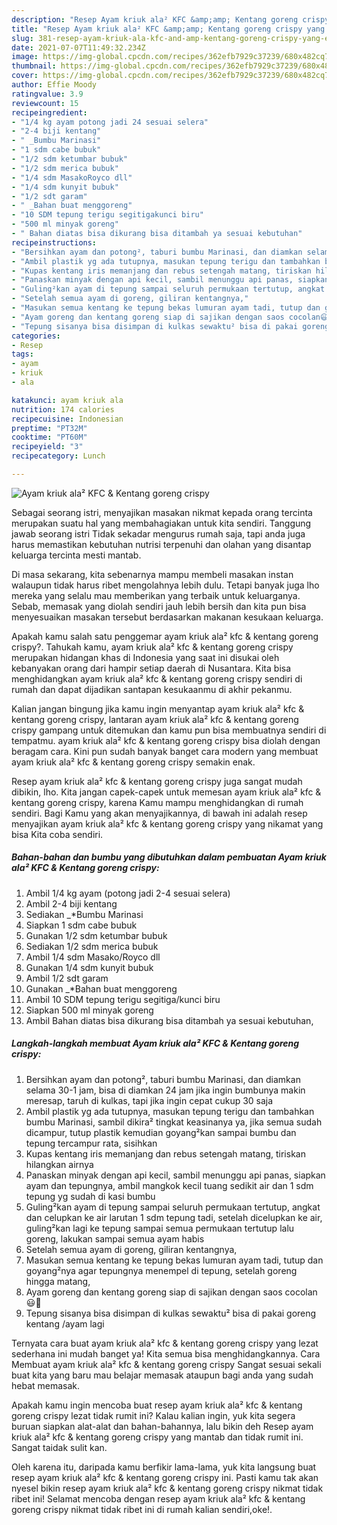 ```yaml
---
description: "Resep Ayam kriuk ala² KFC &amp;amp; Kentang goreng crispy yang enak dan Mudah Dibuat"
title: "Resep Ayam kriuk ala² KFC &amp;amp; Kentang goreng crispy yang enak dan Mudah Dibuat"
slug: 381-resep-ayam-kriuk-ala-kfc-and-amp-kentang-goreng-crispy-yang-enak-dan-mudah-dibuat
date: 2021-07-07T11:49:32.234Z
image: https://img-global.cpcdn.com/recipes/362efb7929c37239/680x482cq70/ayam-kriuk-ala-kfc-kentang-goreng-crispy-foto-resep-utama.jpg
thumbnail: https://img-global.cpcdn.com/recipes/362efb7929c37239/680x482cq70/ayam-kriuk-ala-kfc-kentang-goreng-crispy-foto-resep-utama.jpg
cover: https://img-global.cpcdn.com/recipes/362efb7929c37239/680x482cq70/ayam-kriuk-ala-kfc-kentang-goreng-crispy-foto-resep-utama.jpg
author: Effie Moody
ratingvalue: 3.9
reviewcount: 15
recipeingredient:
- "1/4 kg ayam potong jadi 24 sesuai selera"
- "2-4 biji kentang"
- " _Bumbu Marinasi"
- "1 sdm cabe bubuk"
- "1/2 sdm ketumbar bubuk"
- "1/2 sdm merica bubuk"
- "1/4 sdm MasakoRoyco dll"
- "1/4 sdm kunyit bubuk"
- "1/2 sdt garam"
- " _Bahan buat menggoreng"
- "10 SDM tepung terigu segitigakunci biru"
- "500 ml minyak goreng"
- " Bahan diatas bisa dikurang bisa ditambah ya sesuai kebutuhan"
recipeinstructions:
- "Bersihkan ayam dan potong², taburi bumbu Marinasi, dan diamkan selama 30-1 jam, bisa di diamkan 24 jam jika ingin bumbunya makin meresap, taruh di kulkas, tapi jika ingin cepat cukup 30 saja"
- "Ambil plastik yg ada tutupnya, masukan tepung terigu dan tambahkan bumbu Marinasi, sambil dikira² tingkat keasinanya ya, jika semua sudah dicampur, tutup plastik kemudian goyang²kan sampai bumbu dan tepung tercampur rata, sisihkan"
- "Kupas kentang iris memanjang dan rebus setengah matang, tiriskan hilangkan airnya"
- "Panaskan minyak dengan api kecil, sambil menunggu api panas, siapkan ayam dan tepungnya, ambil mangkok kecil tuang sedikit air dan 1 sdm tepung yg sudah di kasi bumbu"
- "Guling²kan ayam di tepung sampai seluruh permukaan tertutup, angkat dan celupkan ke air larutan 1 sdm tepung tadi, setelah dicelupkan ke air, guling²kan lagi ke tepung sampai semua permukaan tertutup lalu goreng, lakukan sampai semua ayam habis"
- "Setelah semua ayam di goreng, giliran kentangnya,"
- "Masukan semua kentang ke tepung bekas lumuran ayam tadi, tutup dan goyang²nya agar tepungnya menempel di tepung, setelah goreng hingga matang,"
- "Ayam goreng dan kentang goreng siap di sajikan dengan saos cocolan😃🙏"
- "Tepung sisanya bisa disimpan di kulkas sewaktu² bisa di pakai goreng kentang /ayam lagi"
categories:
- Resep
tags:
- ayam
- kriuk
- ala

katakunci: ayam kriuk ala 
nutrition: 174 calories
recipecuisine: Indonesian
preptime: "PT32M"
cooktime: "PT60M"
recipeyield: "3"
recipecategory: Lunch

---
```



![Ayam kriuk ala² KFC &amp; Kentang goreng crispy](https://img-global.cpcdn.com/recipes/362efb7929c37239/680x482cq70/ayam-kriuk-ala-kfc-kentang-goreng-crispy-foto-resep-utama.jpg)

Sebagai seorang istri, menyajikan masakan nikmat kepada orang tercinta merupakan suatu hal yang membahagiakan untuk kita sendiri. Tanggung jawab seorang istri Tidak sekadar mengurus rumah saja, tapi anda juga harus memastikan kebutuhan nutrisi terpenuhi dan olahan yang disantap keluarga tercinta mesti mantab.

Di masa  sekarang, kita sebenarnya mampu membeli masakan instan walaupun tidak harus ribet mengolahnya lebih dulu. Tetapi banyak juga lho mereka yang selalu mau memberikan yang terbaik untuk keluarganya. Sebab, memasak yang diolah sendiri jauh lebih bersih dan kita pun bisa menyesuaikan masakan tersebut berdasarkan makanan kesukaan keluarga. 



Apakah kamu salah satu penggemar ayam kriuk ala² kfc &amp; kentang goreng crispy?. Tahukah kamu, ayam kriuk ala² kfc &amp; kentang goreng crispy merupakan hidangan khas di Indonesia yang saat ini disukai oleh kebanyakan orang dari hampir setiap daerah di Nusantara. Kita bisa menghidangkan ayam kriuk ala² kfc &amp; kentang goreng crispy sendiri di rumah dan dapat dijadikan santapan kesukaanmu di akhir pekanmu.

Kalian jangan bingung jika kamu ingin menyantap ayam kriuk ala² kfc &amp; kentang goreng crispy, lantaran ayam kriuk ala² kfc &amp; kentang goreng crispy gampang untuk ditemukan dan kamu pun bisa membuatnya sendiri di tempatmu. ayam kriuk ala² kfc &amp; kentang goreng crispy bisa diolah dengan beragam cara. Kini pun sudah banyak banget cara modern yang membuat ayam kriuk ala² kfc &amp; kentang goreng crispy semakin enak.

Resep ayam kriuk ala² kfc &amp; kentang goreng crispy juga sangat mudah dibikin, lho. Kita jangan capek-capek untuk memesan ayam kriuk ala² kfc &amp; kentang goreng crispy, karena Kamu mampu menghidangkan di rumah sendiri. Bagi Kamu yang akan menyajikannya, di bawah ini adalah resep menyajikan ayam kriuk ala² kfc &amp; kentang goreng crispy yang nikamat yang bisa Kita coba sendiri.

<!--inarticleads1-->

##### Bahan-bahan dan bumbu yang dibutuhkan dalam pembuatan Ayam kriuk ala² KFC &amp; Kentang goreng crispy:

1. Ambil 1/4 kg ayam (potong jadi 2-4 sesuai selera)
1. Ambil 2-4 biji kentang
1. Sediakan  _*Bumbu Marinasi
1. Siapkan 1 sdm cabe bubuk
1. Gunakan 1/2 sdm ketumbar bubuk
1. Sediakan 1/2 sdm merica bubuk
1. Ambil 1/4 sdm Masako/Royco dll
1. Gunakan 1/4 sdm kunyit bubuk
1. Ambil 1/2 sdt garam
1. Gunakan  _*Bahan buat menggoreng
1. Ambil 10 SDM tepung terigu segitiga/kunci biru
1. Siapkan 500 ml minyak goreng
1. Ambil  Bahan diatas bisa dikurang bisa ditambah ya sesuai kebutuhan,




<!--inarticleads2-->

##### Langkah-langkah membuat Ayam kriuk ala² KFC &amp; Kentang goreng crispy:

1. Bersihkan ayam dan potong², taburi bumbu Marinasi, dan diamkan selama 30-1 jam, bisa di diamkan 24 jam jika ingin bumbunya makin meresap, taruh di kulkas, tapi jika ingin cepat cukup 30 saja
1. Ambil plastik yg ada tutupnya, masukan tepung terigu dan tambahkan bumbu Marinasi, sambil dikira² tingkat keasinanya ya, jika semua sudah dicampur, tutup plastik kemudian goyang²kan sampai bumbu dan tepung tercampur rata, sisihkan
1. Kupas kentang iris memanjang dan rebus setengah matang, tiriskan hilangkan airnya
1. Panaskan minyak dengan api kecil, sambil menunggu api panas, siapkan ayam dan tepungnya, ambil mangkok kecil tuang sedikit air dan 1 sdm tepung yg sudah di kasi bumbu
1. Guling²kan ayam di tepung sampai seluruh permukaan tertutup, angkat dan celupkan ke air larutan 1 sdm tepung tadi, setelah dicelupkan ke air, guling²kan lagi ke tepung sampai semua permukaan tertutup lalu goreng, lakukan sampai semua ayam habis
1. Setelah semua ayam di goreng, giliran kentangnya,
1. Masukan semua kentang ke tepung bekas lumuran ayam tadi, tutup dan goyang²nya agar tepungnya menempel di tepung, setelah goreng hingga matang,
1. Ayam goreng dan kentang goreng siap di sajikan dengan saos cocolan😃🙏
1. Tepung sisanya bisa disimpan di kulkas sewaktu² bisa di pakai goreng kentang /ayam lagi




Ternyata cara buat ayam kriuk ala² kfc &amp; kentang goreng crispy yang lezat sederhana ini mudah banget ya! Kita semua bisa menghidangkannya. Cara Membuat ayam kriuk ala² kfc &amp; kentang goreng crispy Sangat sesuai sekali buat kita yang baru mau belajar memasak ataupun bagi anda yang sudah hebat memasak.

Apakah kamu ingin mencoba buat resep ayam kriuk ala² kfc &amp; kentang goreng crispy lezat tidak rumit ini? Kalau kalian ingin, yuk kita segera buruan siapkan alat-alat dan bahan-bahannya, lalu bikin deh Resep ayam kriuk ala² kfc &amp; kentang goreng crispy yang mantab dan tidak rumit ini. Sangat taidak sulit kan. 

Oleh karena itu, daripada kamu berfikir lama-lama, yuk kita langsung buat resep ayam kriuk ala² kfc &amp; kentang goreng crispy ini. Pasti kamu tak akan nyesel bikin resep ayam kriuk ala² kfc &amp; kentang goreng crispy nikmat tidak ribet ini! Selamat mencoba dengan resep ayam kriuk ala² kfc &amp; kentang goreng crispy nikmat tidak ribet ini di rumah kalian sendiri,oke!.

